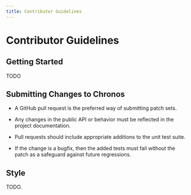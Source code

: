 ```yaml
---
title: Contributor Guidelines
---
```



# Contributor Guidelines

## Getting Started

TODO

## Submitting Changes to Chronos

- A GitHub pull request is the preferred way of submitting patch sets.

- Any changes in the public API or behavior must be reflected in the project
  documentation.

- Pull requests should include appropriate additions to the unit test suite.

- If the change is a bugfix, then the added tests must fail without the patch
  as a safeguard against future regressions.


## Style

TODO.

